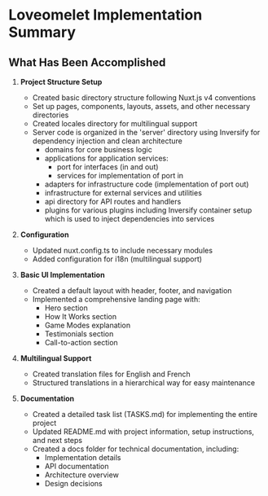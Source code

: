 # Loveomelet Implementation Summary

## What Has Been Accomplished

1. **Project Structure Setup**
   - Created basic directory structure following Nuxt.js v4 conventions
   - Set up pages, components, layouts, assets, and other necessary directories
   - Created locales directory for multilingual support
   - Server code is organized in the 'server' directory using Inversify for dependency injection and clean architecture
     - domains for core business logic
     - applications for application services:
       - port for interfaces (in and out)
       - services for implementation of port in
     - adapters for infrastructure code (implementation of port out)
     - infrastructure for external services and utilities
     - api directory for API routes and handlers
     - plugins for various plugins including Inversify container setup which is used to inject dependencies into services

2. **Configuration**
   - Updated nuxt.config.ts to include necessary modules
   - Added configuration for i18n (multilingual support)

3. **Basic UI Implementation**
   - Created a default layout with header, footer, and navigation
   - Implemented a comprehensive landing page with:
     - Hero section
     - How It Works section
     - Game Modes explanation
     - Testimonials section
     - Call-to-action section

4. **Multilingual Support**
   - Created translation files for English and French
   - Structured translations in a hierarchical way for easy maintenance

5. **Documentation**
   - Created a detailed task list (TASKS.md) for implementing the entire project
   - Updated README.md with project information, setup instructions, and next steps
   - Created a docs folder for technical documentation, including:
     - Implementation details
     - API documentation
     - Architecture overview
     - Design decisions
